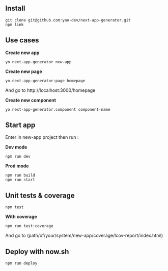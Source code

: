 ## Install

```
git clone git@github.com:yao-dev/next-app-generator.git
npm link
```

## Use cases

**Create new app**

```
yo next-app-generator new-app
```

**Create new page**

```
yo next-app-generator:page homepage
```
And go to http://localhost:3000/homepage

**Create new component**

```
yo next-app-generator:component component-name
```

## Start app

Enter in new-app project then run :

**Dev mode**
```
npm run dev
```

**Prod mode**

```
npm run build
npm run start
```

## Unit tests & coverage

```
npm test
```

**With coverage**
```
npm run test:coverage
```
And go to (path/of/your/system/new-app/coverage/lcov-report/index.html)

## Deploy with now.sh

```
npm run deploy
```
